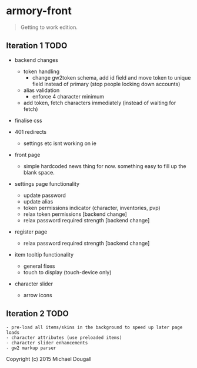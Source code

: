 # armory-front

> Getting to work edition.

## Iteration 1 TODO
- backend changes
	- token handling
		- change gw2token schema, add id field and move token to unique field instead of primary (stop people locking down accounts)
	- alias validation
		- enforce 4 character minimum
	- add token, fetch characters immediately (instead of waiting for fetch)

- finalise css
- 401 redirects
	- settings etc isnt working on ie
- front page
	- simple hardcoded news thing for now. something easy to fill up the blank space.
- settings page functionality
	- update password
	- update alias
	- token permissions indicator (character, inventories, pvp)
	- relax token permissions [backend change]
	- relax password required strength [backend change]
- register page
	- relax password required strength [backend change]
- item tooltip functionality
	- general fixes
	- touch to display (touch-device only)
- character slider
	- arrow icons

## Iteration 2 TODO
	- pre-load all items/skins in the background to speed up later page loads
	- character attributes (use preloaded items)
	- character slider enhancements
	- gw2 markup parser

Copyright (c) 2015 Michael Dougall